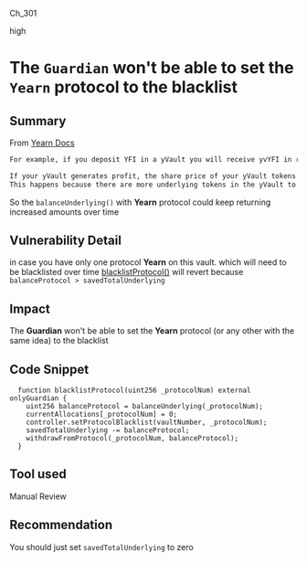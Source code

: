 Ch_301

high

# The `Guardian` won't be able to set the `Yearn` protocol to the blacklist

## Summary
From [Yearn Docs](https://docs.yearn.finance/getting-started/products/yvaults/vault-tokens)
```diff
For example, if you deposit YFI in a yVault you will receive yvYFI in return. yvYFI would be the yVault Token.

If your yVault generates profit, the share price of your yVault tokens will increase. 
This happens because there are more underlying tokens in the yVault to redeem upon withdrawal.
```

So the `balanceUnderlying()` with **Yearn** protocol could keep returning increased amounts over time

## Vulnerability Detail
in case you have only one protocol **Yearn** on this vault. which will need to be blacklisted over time 
[blacklistProtocol()](https://github.com/sherlock-audit/2023-01-derby/blob/main/derby-yield-optimiser/contracts/Vault.sol#L477-L483) will revert because  `balanceProtocol > savedTotalUnderlying`

## Impact
The **Guardian** won't be able to set the **Yearn** protocol (or any other with the same idea) to the blacklist

## Code Snippet
```solidity
  function blacklistProtocol(uint256 _protocolNum) external onlyGuardian {
    uint256 balanceProtocol = balanceUnderlying(_protocolNum);
    currentAllocations[_protocolNum] = 0;
    controller.setProtocolBlacklist(vaultNumber, _protocolNum);
    savedTotalUnderlying -= balanceProtocol;
    withdrawFromProtocol(_protocolNum, balanceProtocol);
  }
```
## Tool used

Manual Review

## Recommendation
You should just set `savedTotalUnderlying` to zero